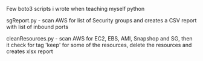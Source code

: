Few boto3 scripts i wrote when teaching myself python

sgReport.py - scan AWS for list of Security groups and creates a CSV report with list of inbound ports

cleanResources.py - scan AWS for EC2, EBS, AMI, Snapshop and SG, then it check for tag 'keep' for some of the resources, delete the resources and creates xlsx report

